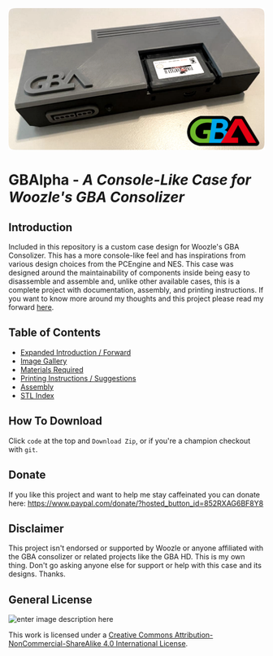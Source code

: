 ![GBAlpha](resources/header.png)

# GBAlpha - *A Console-Like Case for Woozle's GBA Consolizer*

## Introduction
Included in this repository is a custom case design for Woozle's GBA Consolizer. This has a more console-like feel and has inspirations from various design choices from the PCEngine and NES. This case was designed around the maintainability of components inside being easy to disassemble and assemble and, unlike other available cases, this is a complete project with documentation, assembly, and printing instructions. If you want to know more around my thoughts and this project please read my forward [here](docs/introduction.md).

## Table of Contents
- [Expanded Introduction / Forward](docs/introduction.md)
- [Image Gallery](docs/gallery.md)
- [Materials Required](docs/materials.md)
- [Printing Instructions / Suggestions](docs/printing.md)
- [Assembly](docs/assembly.md)
- [STL Index](stl/readme.md)

## How To Download
Click `code` at the top and `Download Zip`, or if you're a champion checkout with `git`.

## Donate
If you like this project and want to help me stay caffeinated you can donate here: https://www.paypal.com/donate/?hosted_button_id=852RXAG6BF8Y8

## Disclaimer
This project isn't endorsed or supported by Woozle or anyone affiliated with the GBA consolizer or related projects like the GBA HD. This is my own thing. Don't go asking anyone else for support or help with this case and its designs. Thanks.

## General License

![enter image description here](https://i.creativecommons.org/l/by-nc-sa/4.0/88x31.png)

This work is licensed under a [Creative Commons Attribution-NonCommercial-ShareAlike 4.0 International License](http://creativecommons.org/licenses/by-nc-sa/4.0/).
